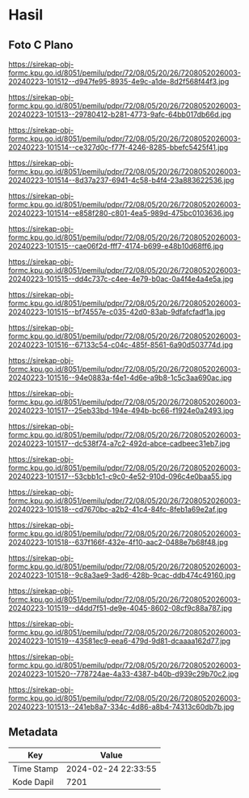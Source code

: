 # Hasil

## Foto C Plano

https://sirekap-obj-formc.kpu.go.id/8051/pemilu/pdpr/72/08/05/20/26/7208052026003-20240223-101512--d947fe95-8935-4e9c-a1de-8d2f568f44f3.jpg

https://sirekap-obj-formc.kpu.go.id/8051/pemilu/pdpr/72/08/05/20/26/7208052026003-20240223-101513--29780412-b281-4773-9afc-64bb017db66d.jpg

https://sirekap-obj-formc.kpu.go.id/8051/pemilu/pdpr/72/08/05/20/26/7208052026003-20240223-101514--ce327d0c-f77f-4246-8285-bbefc5425f41.jpg

https://sirekap-obj-formc.kpu.go.id/8051/pemilu/pdpr/72/08/05/20/26/7208052026003-20240223-101514--8d37a237-6941-4c58-b4f4-23a883622536.jpg

https://sirekap-obj-formc.kpu.go.id/8051/pemilu/pdpr/72/08/05/20/26/7208052026003-20240223-101514--e858f280-c801-4ea5-989d-475bc0103636.jpg

https://sirekap-obj-formc.kpu.go.id/8051/pemilu/pdpr/72/08/05/20/26/7208052026003-20240223-101515--cae06f2d-fff7-4174-b699-e48b10d68ff6.jpg

https://sirekap-obj-formc.kpu.go.id/8051/pemilu/pdpr/72/08/05/20/26/7208052026003-20240223-101515--dd4c737c-c4ee-4e79-b0ac-0a4f4e4a4e5a.jpg

https://sirekap-obj-formc.kpu.go.id/8051/pemilu/pdpr/72/08/05/20/26/7208052026003-20240223-101515--bf74557e-c035-42d0-83ab-9dfafcfadf1a.jpg

https://sirekap-obj-formc.kpu.go.id/8051/pemilu/pdpr/72/08/05/20/26/7208052026003-20240223-101516--67133c54-c04c-485f-8561-6a90d503774d.jpg

https://sirekap-obj-formc.kpu.go.id/8051/pemilu/pdpr/72/08/05/20/26/7208052026003-20240223-101516--94e0883a-f4e1-4d6e-a9b8-1c5c3aa690ac.jpg

https://sirekap-obj-formc.kpu.go.id/8051/pemilu/pdpr/72/08/05/20/26/7208052026003-20240223-101517--25eb33bd-194e-494b-bc66-f1924e0a2493.jpg

https://sirekap-obj-formc.kpu.go.id/8051/pemilu/pdpr/72/08/05/20/26/7208052026003-20240223-101517--dc538f74-a7c2-492d-abce-cadbeec31eb7.jpg

https://sirekap-obj-formc.kpu.go.id/8051/pemilu/pdpr/72/08/05/20/26/7208052026003-20240223-101517--53cbb1c1-c9c0-4e52-910d-096c4e0baa55.jpg

https://sirekap-obj-formc.kpu.go.id/8051/pemilu/pdpr/72/08/05/20/26/7208052026003-20240223-101518--cd7670bc-a2b2-41c4-84fc-8feb1a69e2af.jpg

https://sirekap-obj-formc.kpu.go.id/8051/pemilu/pdpr/72/08/05/20/26/7208052026003-20240223-101518--637f166f-432e-4f10-aac2-0488e7b68f48.jpg

https://sirekap-obj-formc.kpu.go.id/8051/pemilu/pdpr/72/08/05/20/26/7208052026003-20240223-101518--9c8a3ae9-3ad6-428b-9cac-ddb474c49160.jpg

https://sirekap-obj-formc.kpu.go.id/8051/pemilu/pdpr/72/08/05/20/26/7208052026003-20240223-101519--d4dd7f51-de9e-4045-8602-08cf9c88a787.jpg

https://sirekap-obj-formc.kpu.go.id/8051/pemilu/pdpr/72/08/05/20/26/7208052026003-20240223-101519--43581ec9-eea6-479d-9d81-dcaaaa162d77.jpg

https://sirekap-obj-formc.kpu.go.id/8051/pemilu/pdpr/72/08/05/20/26/7208052026003-20240223-101520--778724ae-4a33-4387-b40b-d939c29b70c2.jpg

https://sirekap-obj-formc.kpu.go.id/8051/pemilu/pdpr/72/08/05/20/26/7208052026003-20240223-101513--241eb8a7-334c-4d86-a8b4-74313c60db7b.jpg


## Metadata

| Key        | Value               |
| ---------- | ------------------- |
| Time Stamp | 2024-02-24 22:33:55 |
| Kode Dapil | 7201                |




